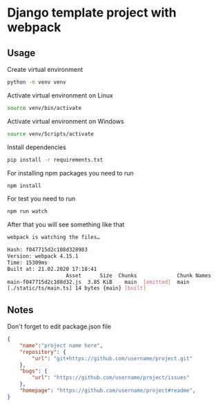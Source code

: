 # Django template project with webpack

## Usage

Create virtual environment
```bash
python -m venv venv
```
Activate virtual environment on Linux
```bash
source venv/bin/activate
```
Activate virtual environment on Windows
```bash
source venv/Scripts/activate
```
Install dependencies
```bash
pip install -r requirements.txt
```
For installing npm packages you need to run
```bash
npm install
```
For test you need to run
```bash
npm run watch
```
After that you will see something like that
```bash
webpack is watching the files…

Hash: f047715d2c108d328983
Version: webpack 4.15.1
Time: 15309ms
Built at: 21.02.2020 17:18:41
                   Asset      Size  Chunks             Chunk Names
main-f047715d2c108d32.js  3.85 KiB    main  [emitted]  main
[./static/ts/main.ts] 14 bytes {main} [built]
```

## Notes
Don't forget to edit package.json file

```json
{
    "name":"project name here",
    "repository": {
        "url": "git+https://github.com/username/project.git"
    },
    "bugs": {
        "url": "https://github.com/username/project/issues"
    },
    "homepage": "https://github.com/username/project#readme",
}
```
